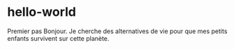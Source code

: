 # hello-world
Premier pas
Bonjour. Je cherche des alternatives de vie pour que mes petits enfants survivent sur cette planète.
